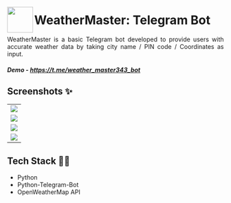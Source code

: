 <img align="left" style="margin-top:25px" width="60" height="60" src="https://drive.google.com/uc?id=1imhWwHeKPSMrHokKQdL4BiQb7yNGLzg_">

# WeatherMaster: Telegram Bot

<p style='text-align: justify;'>WeatherMaster is a basic Telegram bot developed to provide users with accurate weather data by taking city name / PIN code / Coordinates as input.</p>

##### Demo - https://t.me/weather_master343_bot

## Screenshots ✨

<table>
    <tr>
        <td><img src="https://drive.google.com/uc?id=1kBDtDkVcaM8_IVSAwLLhBUBLua7Yxbhx"></td>
    </tr>
    <tr>
        <td><img src="https://drive.google.com/uc?id=1m-l8CaTjVijLejYGeOw09e9MYw0mDGY1"></td>
    </tr>
    <tr>
        <td><img src="https://drive.google.com/uc?id=1MzY-B8GKzks59zcfCEAERlKUtBmiRNWN"></td>
    </tr>
    <tr>
        <td align="center"><img src="https://drive.google.com/uc?id=1vKy-S_MTsExddu880ZHdJoEwIPNYBMGx"></td>
    </tr>
</table>

## Tech Stack 👨‍💻

- Python
- Python-Telegram-Bot
- OpenWeatherMap API
